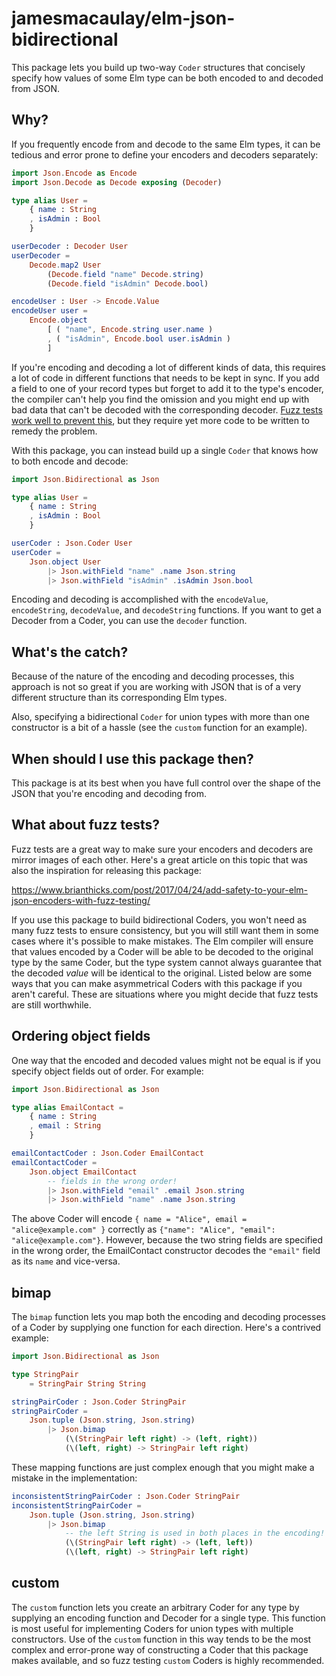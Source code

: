 # jamesmacaulay/elm-json-bidirectional

This package lets you build up two-way `Coder` structures that concisely specify how values of some Elm type can be both encoded to and decoded from JSON.

## Why?

If you frequently encode from and decode to the same Elm types, it can be tedious and error prone to define your encoders and decoders separately:

```elm
import Json.Encode as Encode
import Json.Decode as Decode exposing (Decoder)

type alias User =
    { name : String
    , isAdmin : Bool
    }

userDecoder : Decoder User
userDecoder =
    Decode.map2 User
        (Decode.field "name" Decode.string)
        (Decode.field "isAdmin" Decode.bool)

encodeUser : User -> Encode.Value
encodeUser user =
    Encode.object
        [ ( "name", Encode.string user.name )
        , ( "isAdmin", Encode.bool user.isAdmin )
        ]
```

If you're encoding and decoding a lot of different kinds of data, this requires a lot of code in different functions that needs to be kept in sync. If you add a field to one of your record types but forget to add it to the type's encoder, the compiler can't help you find the omission and you might end up with bad data that can't be decoded with the corresponding decoder. [Fuzz tests work well to prevent this](https://www.brianthicks.com/post/2017/04/24/add-safety-to-your-elm-json-encoders-with-fuzz-testing/), but they require yet more code to be written to remedy the problem.

With this package, you can instead build up a single `Coder` that knows how to both encode and decode:

```elm
import Json.Bidirectional as Json

type alias User =
    { name : String
    , isAdmin : Bool
    }

userCoder : Json.Coder User
userCoder =
    Json.object User
        |> Json.withField "name" .name Json.string
        |> Json.withField "isAdmin" .isAdmin Json.bool
```

Encoding and decoding is accomplished with the `encodeValue`, `encodeString`, `decodeValue`, and `decodeString` functions. If you want to get a Decoder from a Coder, you can use the `decoder` function.

## What's the catch?

Because of the nature of the encoding and decoding processes, this approach is not so great if you are working with JSON that is of a very different structure than its corresponding Elm types.

Also, specifying a bidirectional `Coder` for union types with more than one constructor is a bit of a hassle (see the `custom` function for an example).

## When should I use this package then?

This package is at its best when you have full control over the shape of the JSON that you're encoding and decoding from.

## What about fuzz tests?

Fuzz tests are a great way to make sure your encoders and decoders are mirror images of each other. Here's a great article on this topic that was also the inspiration for releasing this package:

https://www.brianthicks.com/post/2017/04/24/add-safety-to-your-elm-json-encoders-with-fuzz-testing/

If you use this package to build bidirectional Coders, you won't need as many fuzz tests to ensure consistency, but you will still want them in some cases where it's possible to make mistakes. The Elm compiler will ensure that values encoded by a Coder will be able to be decoded to the original type by the same Coder, but the type system cannot always guarantee that the decoded _value_ will be identical to the original. Listed below are some ways that you can make asymmetrical Coders with this package if you aren't careful. These are situations where you might decide that fuzz tests are still worthwhile.

## Ordering object fields

One way that the encoded and decoded values might not be equal is if you specify object fields out of order. For example:

```elm
import Json.Bidirectional as Json

type alias EmailContact =
    { name : String
    , email : String
    }

emailContactCoder : Json.Coder EmailContact
emailContactCoder =
    Json.object EmailContact
        -- fields in the wrong order!
        |> Json.withField "email" .email Json.string
        |> Json.withField "name" .name Json.string
```

The above Coder will encode `{ name = "Alice", email = "alice@example.com" }` correctly as `{"name": "Alice", "email": "alice@example.com"}`. However, because the two string fields are specified in the wrong order, the EmailContact constructor decodes the `"email"` field as its `name` and vice-versa.

## bimap

The `bimap` function lets you map both the encoding and decoding processes of a Coder by supplying one function for each direction. Here's a contrived example:

```elm
import Json.Bidirectional as Json

type StringPair
    = StringPair String String

stringPairCoder : Json.Coder StringPair
stringPairCoder =
    Json.tuple (Json.string, Json.string)
        |> Json.bimap
            (\(StringPair left right) -> (left, right))
            (\(left, right) -> StringPair left right)
```

These mapping functions are just complex enough that you might make a mistake in the implementation:

```elm
inconsistentStringPairCoder : Json.Coder StringPair
inconsistentStringPairCoder =
    Json.tuple (Json.string, Json.string)
        |> Json.bimap
            -- the left String is used in both places in the encoding!
            (\(StringPair left right) -> (left, left))
            (\(left, right) -> StringPair left right)
```

## custom

The `custom` function lets you create an arbitrary Coder for any type by supplying an encoding function and Decoder for a single type. This function is most useful for implementing Coders for union types with multiple constructors. Use of the `custom` function in this way tends to be the most complex and error-prone way of constructing a Coder that this package makes available, and so fuzz testing `custom` Coders is highly recommended.
